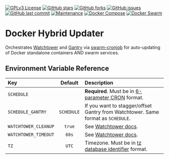 [![GPLv3 License](https://img.shields.io/badge/License-GPL%20v3-yellow.svg)](https://opensource.org/licenses/)
[![GitHub stars](https://img.shields.io/github/stars/Neutronlul/Docker-Hybrid-Updater.svg?style=flat&logo=github)](https://github.com/Neutronlul/Docker-Hybrid-Updater/stargazers)
[![GitHub forks](https://img.shields.io/github/forks/Neutronlul/Docker-Hybrid-Updater.svg?style=flat&logo=github)](https://github.com/Neutronlul/Docker-Hybrid-Updater/network)
[![GitHub issues](https://img.shields.io/github/issues/Neutronlul/Docker-Hybrid-Updater.svg?style=flat&logo=github)](https://github.com/Neutronlul/Docker-Hybrid-Updater/issues)
[![GitHub last commit](https://img.shields.io/github/last-commit/Neutronlul/Docker-Hybrid-Updater.svg?style=flat&logo=github)](https://github.com/Neutronlul/Docker-Hybrid-Updater/commits)
[![Maintenance](https://img.shields.io/badge/Maintained%3F-yes-green.svg)](https://github.com/Neutronlul/Docker-Hybrid-Updater/graphs/commit-activity)
[![Docker Compose](https://img.shields.io/badge/docker--compose-blue.svg?logo=docker)](https://docs.docker.com/compose/)
[![Docker Swarm](https://img.shields.io/badge/docker--swarm-blue.svg?logo=docker)](https://docs.docker.com/engine/swarm/)

# Docker Hybrid Updater 


Orchestrates [Watchtower](https://github.com/containrrr/watchtower/) and [Gantry](https://github.com/shizunge/gantry) via [swarm-cronjob](https://github.com/crazy-max/swarm-cronjob) for auto-updating of Docker standalone containers AND swarm services.
## Environment Variable Reference


| Key                  | Default    | Description                                                                                                                                |
| :------------------- | :--------: | :----------------------------------------------------------------------------------------------------------------------------------------- |
| `SCHEDULE`           |            | **Required**. Must be in [6-parameter CRON](https://pkg.go.dev/github.com/robfig/cron?utm_source=godoc#hdr-CRON_Expression_Format) format. |
| `SCHEDULE_GANTRY`    | `SCHEDULE` | If you want to stagger/offset Gantry from Watchtower. Same format as `SCHEDULE`.                                                           |
| `WATCHTOWER_CLEANUP` | `true`     | See [Watchtower docs](https://containrrr.dev/watchtower/arguments/#cleanup).                                                               |
| `WATCHTOWER_TIMEOUT` | `60s`      | See [Watchtower docs](https://containrrr.dev/watchtower/arguments/#wait_until_timeout).                                                    |
| `TZ`                 | `UTC`      | Timezone. Must be in [tz database identifier](https://en.wikipedia.org/wiki/List_of_tz_database_time_zones) format.                        |

